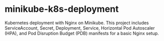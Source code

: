 # minikube-k8s-deployment
Kubernetes deployment with Nginx on Minikube. This project includes ServiceAccount, Secret, Deployment, Service, Horizontal Pod Autoscaler (HPA), and Pod Disruption Budget (PDB) manifests for a basic Nginx setup.
